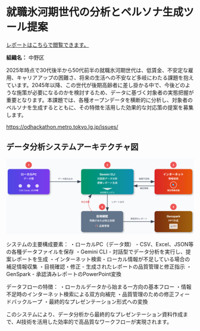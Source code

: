 # 就職氷河期世代の分析とペルソナ生成ツール提案

[レポートはこちらで閲覧できます。](https://yasuhitoyanagisawa.github.io/2025-OpenDataHackathon-/2025%E9%83%BD%E7%9F%A5%E4%BA%8B%E6%9D%AFOpenDataHackathon%20%E4%B8%AD%E9%87%8E%E5%8C%BA%E8%A1%8C%E6%94%BF%E8%AA%B2%E9%A1%8C%E3%83%AC%E3%83%9D%E3%83%BC%E3%83%88.html)

**組織名：** 中野区

2025年時点で30代後半から50代前半の就職氷河期世代は、低賃金、不安定な雇用、キャリアアップの困難さ、将来の生活への不安など多岐にわたる課題を抱えています。2045年以降、この世代が後期高齢者に差し掛かる中で、今後どのような施策が必要になるのかを検討するため、データに基づく対象者の実態把握が重要となります。本課題では、各種オープンデータを横断的に分析し、対象者のペルソナを生成するとともに、その特徴を活用した効果的な対応策の提案を募集します。

https://odhackathon.metro.tokyo.lg.jp/issues/

## データ分析システムアーキテクチャ図
![データ分析システムアーキテクチャ図](./assets/アーキテクチャー図.png)

システムの主要構成要素：
・ローカルPC（データ類） - CSV、Excel、JSON等の各種データファイルを保存
・Gemini CLI - 対話型でデータ分析を実行し、提案レポートを生成
・インターネット検索 - ローカル情報が不足している場合の補足情報収集
・目視確認・修正 - 生成されたレポートの品質管理と修正指示
・GenSpark - 承認済みレポートのPowerPoint変換

データフローの特徴：
・ローカルデータから始まる一方向の基本フロー
・情報不足時のインターネット検索による双方向補完
・品質管理のための修正フィードバックループ
・最終的なプレゼンテーション形式への変換

このシステムにより、データ分析から最終的なプレゼンテーション資料作成まで、AI技術を活用した効率的で高品質なワークフローが実現されます。